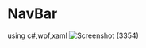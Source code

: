 # NavBar
using c#,wpf,xaml
![Screenshot (3354)](https://user-images.githubusercontent.com/98678842/196687491-141fa23e-9b62-4b25-bce5-4ab367e3ff12.png)
